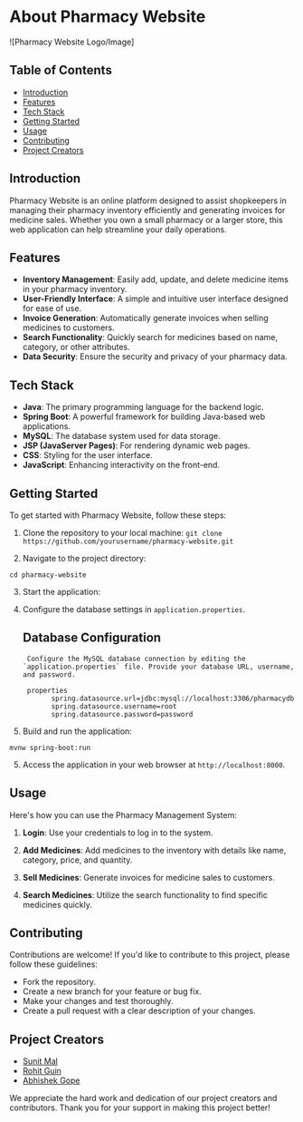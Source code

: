 # About Pharmacy Website

![Pharmacy Website Logo/Image]

## Table of Contents
- [Introduction](#introduction)
- [Features](#features)
- [Tech Stack](#tech-stack)
- [Getting Started](#getting-started)
- [Usage](#usage)
- [Contributing](#contributing)
- [Project Creators](#project-creators)

## Introduction

Pharmacy Website is an online platform designed to assist shopkeepers in managing their pharmacy inventory efficiently and generating invoices for medicine sales. Whether you own a small pharmacy or a larger store, this web application can help streamline your daily operations.

## Features

- **Inventory Management**: Easily add, update, and delete medicine items in your pharmacy inventory.
- **User-Friendly Interface**: A simple and intuitive user interface designed for ease of use.
- **Invoice Generation**: Automatically generate invoices when selling medicines to customers.
- **Search Functionality**: Quickly search for medicines based on name, category, or other attributes.
- **Data Security**: Ensure the security and privacy of your pharmacy data.
  
## Tech Stack

- **Java**: The primary programming language for the backend logic.
- **Spring Boot**: A powerful framework for building Java-based web applications.
- **MySQL**: The database system used for data storage.
- **JSP (JavaServer Pages)**: For rendering dynamic web pages.
- **CSS**: Styling for the user interface.
- **JavaScript**: Enhancing interactivity on the front-end.
  
## Getting Started

To get started with Pharmacy Website, follow these steps:

1. Clone the repository to your local machine:
   `git clone https://github.com/yourusername/pharmacy-website.git`

2. Navigate to the project directory:

  `cd pharmacy-website`

3. Start the application:


3. Configure the database settings in `application.properties`.
   ## Database Configuration

        Configure the MySQL database connection by editing the `application.properties` file. Provide your database URL, username, and password.

        properties
              spring.datasource.url=jdbc:mysql://localhost:3306/pharmacydb
              spring.datasource.username=root
              spring.datasource.password=password

4. Build and run the application:

  `mvnw spring-boot:run`


5. Access the application in your web browser at `http://localhost:8000`.

## Usage

Here's how you can use the Pharmacy Management System:

1. **Login**: Use your credentials to log in to the system.

2. **Add Medicines**: Add medicines to the inventory with details like name, category, price, and quantity.

3. **Sell Medicines**: Generate invoices for medicine sales to customers.

4. **Search Medicines**: Utilize the search functionality to find specific medicines quickly.

## Contributing

Contributions are welcome! If you'd like to contribute to this project, please follow these guidelines:

- Fork the repository.
- Create a new branch for your feature or bug fix.
- Make your changes and test thoroughly.
- Create a pull request with a clear description of your changes.

## Project Creators

- [Sunit Mal](https://github.com/sunit-mal)
- [Rohit Guin](https://github.com/AIROHIT)
- [Abhishek Gope](https://github.com/Abhishek-gop)

We appreciate the hard work and dedication of our project creators and contributors. Thank you for your support in making this project better!


